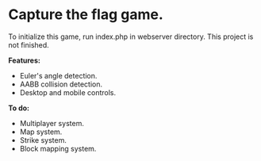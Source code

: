 # Capture the flag game.

To initialize this game, run index.php in webserver directory.
This project is not finished.

**Features:**

* Euler's angle detection.
* AABB collision detection.
* Desktop and mobile controls.

**To do:**

* Multiplayer system.
* Map system.
* Strike system.
* Block mapping system.
